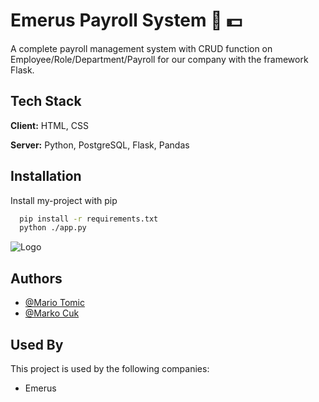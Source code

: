# Emerus Payroll System :briefcase: :dollar:

A complete payroll management system with CRUD function on Employee/Role/Department/Payroll for our company with the framework Flask.

## Tech Stack

**Client:** HTML, CSS

**Server:** Python, PostgreSQL, Flask, Pandas

## Installation

Install my-project with pip

```bash
  pip install -r requirements.txt
  python ./app.py
```


  ![Logo](https://raw.githubusercontent.com/MarkoCuk54/Payroll-Application/main/static/Payroll.PNG)

## Authors

- [@Mario Tomic](https://github.com/Mario542-cmd)
- [@Marko Cuk](https://github.com/MarkoCuk54)

## Used By

This project is used by the following companies:

- Emerus
